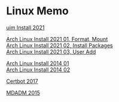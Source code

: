 # Linux Memo

[uim Install 2021](md/uim-install-2021.md)

[Arch Linux Install 2021 01, Format, Mount](md/arch-linux-install-2021-01.md)\
[Arch Linux Install 2021 02, Install Packages](md/arch-linux-install-2021-02.md)\
[Arch Linux Install 2021 03, User Add](md/arch-linux-install-2021-03.md)


[Arch Linux Install 2014 01](md/arch-linux-install-2021-01.md)\
[Arch Linux Install 2014 02](md/arch-linux-install-2021-02.md)

[Certbot 2017](md/certbot.md)

[MDADM 2015](md/mdadm.md)
